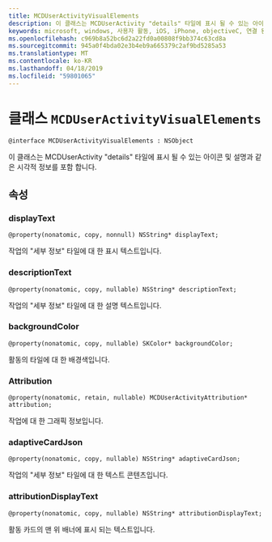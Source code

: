 ```yaml
---
title: MCDUserActivityVisualElements
description: 이 클래스는 MCDUserActivity "details" 타일에 표시 될 수 있는 아이콘 및 설명과 같은 시각적 정보를 포함 합니다.
keywords: microsoft, windows, 사용자 활동, iOS, iPhone, objectiveC, 연결 된 장치, 프로젝트 로마
ms.openlocfilehash: c969b8a52bc6d2a22fd0a00808f9bb374c63cd8a
ms.sourcegitcommit: 945a0f4bda02e3b4eb9a665379c2af9bd5285a53
ms.translationtype: MT
ms.contentlocale: ko-KR
ms.lasthandoff: 04/18/2019
ms.locfileid: "59801065"
---
```

# <a name="class-mcduseractivityvisualelements"></a>클래스 `MCDUserActivityVisualElements`

```
@interface MCDUserActivityVisualElements : NSObject 
```

이 클래스는 MCDUserActivity "details" 타일에 표시 될 수 있는 아이콘 및 설명과 같은 시각적 정보를 포함 합니다.

## <a name="properties"></a>속성

### <a name="displaytext"></a>displayText
`@property(nonatomic, copy, nonnull) NSString* displayText;`

작업의 "세부 정보" 타일에 대 한 표시 텍스트입니다.

### <a name="descriptiontext"></a>descriptionText
`@property(nonatomic, copy, nullable) NSString* descriptionText;`

작업의 "세부 정보" 타일에 대 한 설명 텍스트입니다.

### <a name="backgroundcolor"></a>backgroundColor
`@property(nonatomic, copy, nullable) SKColor* backgroundColor;`

활동의 타일에 대 한 배경색입니다.

### <a name="attribution"></a>Attribution
`@property(nonatomic, retain, nullable) MCDUserActivityAttribution* attribution;`

작업에 대 한 그래픽 정보입니다.

### <a name="adaptivecardjson"></a>adaptiveCardJson
`@property(nonatomic, copy, nullable) NSString* adaptiveCardJson;`

작업의 "세부 정보" 타일에 대 한 텍스트 콘텐츠입니다.

### <a name="attributiondisplaytext"></a>attributionDisplayText
`@property(nonatomic, copy, nullable) NSString* attributionDisplayText;`

활동 카드의 맨 위 배너에 표시 되는 텍스트입니다.